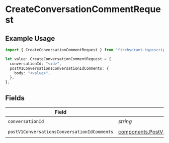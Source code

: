 # CreateConversationCommentRequest

## Example Usage

```typescript
import { CreateConversationCommentRequest } from "firehydrant-typescript-sdk/models/operations";

let value: CreateConversationCommentRequest = {
  conversationId: "<id>",
  postV1ConversationsConversationIdComments: {
    body: "<value>",
  },
};
```

## Fields

| Field                                                                                                                        | Type                                                                                                                         | Required                                                                                                                     | Description                                                                                                                  |
| ---------------------------------------------------------------------------------------------------------------------------- | ---------------------------------------------------------------------------------------------------------------------------- | ---------------------------------------------------------------------------------------------------------------------------- | ---------------------------------------------------------------------------------------------------------------------------- |
| `conversationId`                                                                                                             | *string*                                                                                                                     | :heavy_check_mark:                                                                                                           | N/A                                                                                                                          |
| `postV1ConversationsConversationIdComments`                                                                                  | [components.PostV1ConversationsConversationIdComments](../../models/components/postv1conversationsconversationidcomments.md) | :heavy_check_mark:                                                                                                           | N/A                                                                                                                          |